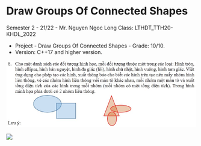 # Draw Groups Of Connected Shapes

Semester 2 - 21/22 - Mr. Nguyen Ngoc Long 
 Class: LTHDT_TTH20-KHDL_2022

- Project - Draw Groups Of Connected Shapes - Grade: 10/10.
- Version: C++17 and higher version.

![](demo/images/d1.jpg)

![](demo/images/demo.gif)

